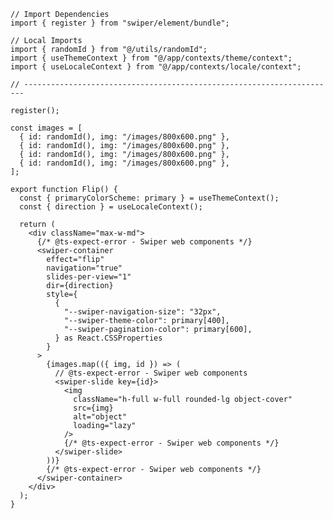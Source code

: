 ﻿```tsx
// Import Dependencies
import { register } from "swiper/element/bundle";

// Local Imports
import { randomId } from "@/utils/randomId";
import { useThemeContext } from "@/app/contexts/theme/context";
import { useLocaleContext } from "@/app/contexts/locale/context";

// ----------------------------------------------------------------------

register();

const images = [
  { id: randomId(), img: "/images/800x600.png" },
  { id: randomId(), img: "/images/800x600.png" },
  { id: randomId(), img: "/images/800x600.png" },
  { id: randomId(), img: "/images/800x600.png" },
];

export function Flip() {
  const { primaryColorScheme: primary } = useThemeContext();
  const { direction } = useLocaleContext();

  return (
    <div className="max-w-md">
      {/* @ts-expect-error - Swiper web components */}
      <swiper-container
        effect="flip"
        navigation="true"
        slides-per-view="1"
        dir={direction}
        style={
          {
            "--swiper-navigation-size": "32px",
            "--swiper-theme-color": primary[400],
            "--swiper-pagination-color": primary[600],
          } as React.CSSProperties
        }
      >
        {images.map(({ img, id }) => (
          // @ts-expect-error - Swiper web components
          <swiper-slide key={id}>
            <img
              className="h-full w-full rounded-lg object-cover"
              src={img}
              alt="object"
              loading="lazy"
            />
            {/* @ts-expect-error - Swiper web components */}
          </swiper-slide>
        ))}
        {/* @ts-expect-error - Swiper web components */}
      </swiper-container>
    </div>
  );
}

```
